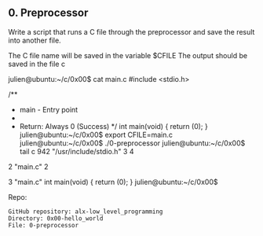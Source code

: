 
## 0. Preprocessor

Write a script that runs a C file through the preprocessor and save the result into another file.

The C file name will be saved in the variable $CFILE
The output should be saved in the file c

julien@ubuntu:~/c/0x00$ cat main.c
#include <stdio.h>

/**
 * main - Entry point
 *
 * Return: Always 0 (Success)
 */
int main(void)
{
    return (0);
}
julien@ubuntu:~/c/0x00$ export CFILE=main.c
julien@ubuntu:~/c/0x00$ ./0-preprocessor 
julien@ubuntu:~/c/0x00$ tail c
942 "/usr/include/stdio.h" 3 4

2 "main.c" 2


3 "main.c"
int main(void)
{
 return (0);
}
julien@ubuntu:~/c/0x00$ 

Repo:

    GitHub repository: alx-low_level_programming
    Directory: 0x00-hello_world
    File: 0-preprocessor